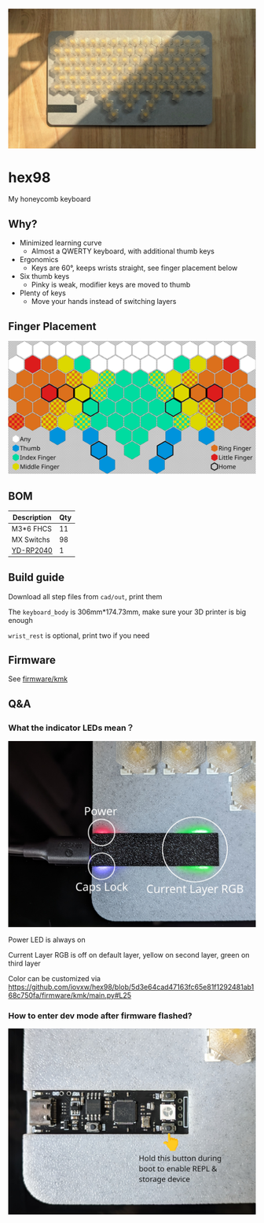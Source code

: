 ![](images/hex98.jpg)

# hex98

 My honeycomb keyboard
 
## Why?

- Minimized learning curve
  - Almost a QWERTY keyboard, with additional thumb keys
- Ergonomics
  - Keys are 60°, keeps wrists straight, see finger placement below
- Six thumb keys
  - Pinky is weak, modifier keys are moved to thumb
- Plenty of keys
  - Move your hands instead of switching layers

## Finger Placement

![](images/finger_placement.svg)

## BOM

| Description      | Qty |
| ---------------- | --- |
| M3*6 FHCS        | 11  |
| MX Switchs       | 98  |
| [YD-RP2040](ali) | 1   |

[ali]: https://www.aliexpress.us/item/3256803817805852.html

## Build guide

Download all step files from `cad/out`, print them

The `keyboard_body` is 306mm*174.73mm, make sure your 3D printer is big enough

`wrist_rest` is optional, print two if you need

## Firmware

See [firmware/kmk](firmware/kmk)

## Q&A

### What the indicator LEDs mean？

![](images/led.jpg)

Power LED is always on

Current Layer RGB is off on default layer, yellow on second layer, green on third layer

Color can be customized via https://github.com/iovxw/hex98/blob/5d3e64cad47163fc65e81f1292481ab168c750fa/firmware/kmk/main.py#L25

### How to enter dev mode after firmware flashed?

![](images/button.jpg)
